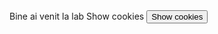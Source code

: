 <script> 
document.cookie = "session= test GDPR";
 document.cookie = "username=Cilean_Teodor"; 
 document.cookie = "favorite_task=collect Data";

 function alertCookie() 
 { 
 alert(document.cookie);
 } 
 
 </script> 
 
 
 <body>
 Bine ai venit la lab Show cookies
<button onclick="alertCookie()">Show cookies</button>
</body>